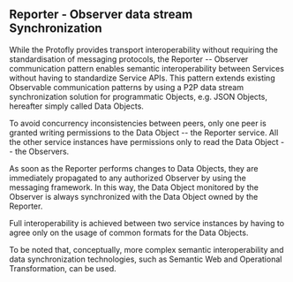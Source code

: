 ## Reporter - Observer data stream Synchronization

While the Protofly provides transport interoperability without requiring the standardisation of messaging protocols, the Reporter -- Observer communication pattern enables semantic interoperability between Services without having to standardize Service APIs.
This pattern extends existing Observable communication patterns by using a P2P data stream synchronization solution for programmatic Objects, e.g. JSON Objects, hereafter simply called Data Objects.

To avoid concurrency inconsistencies between peers, only one peer is granted writing permissions to the Data Object -- the Reporter service.
All the other service instances have permissions only to read the Data Object -- the Observers.

As soon as the Reporter performs changes to Data Objects, they are immediately propagated to any authorized Observer by using the messaging framework.
In this way, the Data Object monitored by the Observer is always synchronized with the Data Object owned by the Reporter.

Full interoperability is achieved between two service instances by having to agree only on the usage of common formats for the Data Objects.

To be noted that, conceptually, more complex semantic interoperability and data synchronization technologies, such as Semantic Web and Operational Transformation, can be used.
